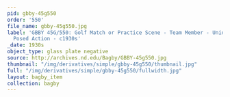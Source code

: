 ```yaml
---
pid: gbby-45g550
order: '550'
file_name: gbby-45g550.jpg
label: 'GBBY 45G/550: Golf Match or Practice Scene - Team Member - Unidentified -
  Posed Action - c1930s'
_date: 1930s
object_type: glass plate negative
source: http://archives.nd.edu/Bagby/GBBY-45g550.jpg
thumbnail: "/img/derivatives/simple/gbby-45g550/thumbnail.jpg"
full: "/img/derivatives/simple/gbby-45g550/fullwidth.jpg"
layout: bagby_item
collection: bagby
---
```

